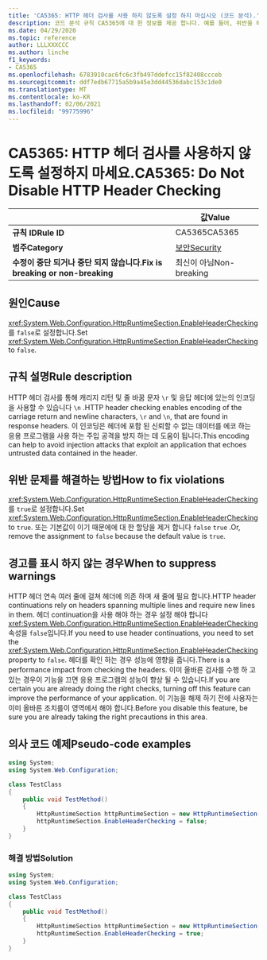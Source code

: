 ```yaml
---
title: 'CA5365: HTTP 헤더 검사를 사용 하지 않도록 설정 하지 마십시오 (코드 분석).'
description: 코드 분석 규칙 CA5365에 대 한 정보를 제공 합니다. 예를 들어, 위반을 해결 하는 방법, 위반 하는 경우를 포함 합니다.
ms.date: 04/29/2020
ms.topic: reference
author: LLLXXXCCC
ms.author: linche
f1_keywords:
- CA5365
ms.openlocfilehash: 6783910cac6fc6c3fb497ddefcc15f82408ccceb
ms.sourcegitcommit: ddf7edb67715a5b9a45e3dd44536dabc153c1de0
ms.translationtype: MT
ms.contentlocale: ko-KR
ms.lasthandoff: 02/06/2021
ms.locfileid: "99775996"
---
```

# <a name="ca5365-do-not-disable-http-header-checking"></a><span data-ttu-id="ea85a-103">CA5365: HTTP 헤더 검사를 사용하지 않도록 설정하지 마세요.</span><span class="sxs-lookup"><span data-stu-id="ea85a-103">CA5365: Do Not Disable HTTP Header Checking</span></span>

| | <span data-ttu-id="ea85a-104">값</span><span class="sxs-lookup"><span data-stu-id="ea85a-104">Value</span></span> |
|-|-|
| <span data-ttu-id="ea85a-105">**규칙 ID**</span><span class="sxs-lookup"><span data-stu-id="ea85a-105">**Rule ID**</span></span> |<span data-ttu-id="ea85a-106">CA5365</span><span class="sxs-lookup"><span data-stu-id="ea85a-106">CA5365</span></span>|
| <span data-ttu-id="ea85a-107">**범주**</span><span class="sxs-lookup"><span data-stu-id="ea85a-107">**Category**</span></span> |[<span data-ttu-id="ea85a-108">보안</span><span class="sxs-lookup"><span data-stu-id="ea85a-108">Security</span></span>](security-warnings.md)|
| <span data-ttu-id="ea85a-109">**수정이 중단 되거나 중단 되지 않습니다.**</span><span class="sxs-lookup"><span data-stu-id="ea85a-109">**Fix is breaking or non-breaking**</span></span> |<span data-ttu-id="ea85a-110">최신이 아님</span><span class="sxs-lookup"><span data-stu-id="ea85a-110">Non-breaking</span></span>|

## <a name="cause"></a><span data-ttu-id="ea85a-111">원인</span><span class="sxs-lookup"><span data-stu-id="ea85a-111">Cause</span></span>

<span data-ttu-id="ea85a-112"><xref:System.Web.Configuration.HttpRuntimeSection.EnableHeaderChecking>를 `false`로 설정합니다.</span><span class="sxs-lookup"><span data-stu-id="ea85a-112">Set <xref:System.Web.Configuration.HttpRuntimeSection.EnableHeaderChecking> to `false`.</span></span>

## <a name="rule-description"></a><span data-ttu-id="ea85a-113">규칙 설명</span><span class="sxs-lookup"><span data-stu-id="ea85a-113">Rule description</span></span>

<span data-ttu-id="ea85a-114">HTTP 헤더 검사를 통해 캐리지 리턴 및 줄 바꿈 문자 `\r` 및 응답 헤더에 있는의 인코딩을 사용할 수 있습니다 `\n` .</span><span class="sxs-lookup"><span data-stu-id="ea85a-114">HTTP header checking enables encoding of the carriage return and newline characters, `\r` and `\n`, that are found in response headers.</span></span> <span data-ttu-id="ea85a-115">이 인코딩은 헤더에 포함 된 신뢰할 수 없는 데이터를 에코 하는 응용 프로그램을 사용 하는 주입 공격을 방지 하는 데 도움이 됩니다.</span><span class="sxs-lookup"><span data-stu-id="ea85a-115">This encoding can help to avoid injection attacks that exploit an application that echoes untrusted data contained in the header.</span></span>

## <a name="how-to-fix-violations"></a><span data-ttu-id="ea85a-116">위반 문제를 해결하는 방법</span><span class="sxs-lookup"><span data-stu-id="ea85a-116">How to fix violations</span></span>

<span data-ttu-id="ea85a-117"><xref:System.Web.Configuration.HttpRuntimeSection.EnableHeaderChecking>를 `true`로 설정합니다.</span><span class="sxs-lookup"><span data-stu-id="ea85a-117">Set <xref:System.Web.Configuration.HttpRuntimeSection.EnableHeaderChecking> to `true`.</span></span> <span data-ttu-id="ea85a-118">또는 기본값이 이기 때문에에 대 한 할당을 제거 합니다 `false` `true` .</span><span class="sxs-lookup"><span data-stu-id="ea85a-118">Or, remove the assignment to `false` because the default value is `true`.</span></span>

## <a name="when-to-suppress-warnings"></a><span data-ttu-id="ea85a-119">경고를 표시 하지 않는 경우</span><span class="sxs-lookup"><span data-stu-id="ea85a-119">When to suppress warnings</span></span>

<span data-ttu-id="ea85a-120">HTTP 헤더 연속 여러 줄에 걸쳐 헤더에 의존 하며 새 줄에 필요 합니다.</span><span class="sxs-lookup"><span data-stu-id="ea85a-120">HTTP header continuations rely on headers spanning multiple lines and require new lines in them.</span></span> <span data-ttu-id="ea85a-121">헤더 continuation을 사용 해야 하는 경우 설정 해야 합니다 <xref:System.Web.Configuration.HttpRuntimeSection.EnableHeaderChecking> 속성을 `false`입니다.</span><span class="sxs-lookup"><span data-stu-id="ea85a-121">If you need to use header continuations, you need to set the <xref:System.Web.Configuration.HttpRuntimeSection.EnableHeaderChecking> property to `false`.</span></span> <span data-ttu-id="ea85a-122">헤더를 확인 하는 경우 성능에 영향을 줍니다.</span><span class="sxs-lookup"><span data-stu-id="ea85a-122">There is a performance impact from checking the headers.</span></span> <span data-ttu-id="ea85a-123">이미 올바른 검사를 수행 하 고 있는 경우이 기능을 끄면 응용 프로그램의 성능이 향상 될 수 있습니다.</span><span class="sxs-lookup"><span data-stu-id="ea85a-123">If you are certain you are already doing the right checks, turning off this feature can improve the performance of your application.</span></span> <span data-ttu-id="ea85a-124">이 기능을 해제 하기 전에 사용자는 이미 올바른 조치를이 영역에서 해야 합니다.</span><span class="sxs-lookup"><span data-stu-id="ea85a-124">Before you disable this feature, be sure you are already taking the right precautions in this area.</span></span>

## <a name="pseudo-code-examples"></a><span data-ttu-id="ea85a-125">의사 코드 예제</span><span class="sxs-lookup"><span data-stu-id="ea85a-125">Pseudo-code examples</span></span>

```csharp
using System;
using System.Web.Configuration;

class TestClass
{
    public void TestMethod()
    {
        HttpRuntimeSection httpRuntimeSection = new HttpRuntimeSection();
        httpRuntimeSection.EnableHeaderChecking = false;
    }
}
```

### <a name="solution"></a><span data-ttu-id="ea85a-126">해결 방법</span><span class="sxs-lookup"><span data-stu-id="ea85a-126">Solution</span></span>

```csharp
using System;
using System.Web.Configuration;

class TestClass
{
    public void TestMethod()
    {
        HttpRuntimeSection httpRuntimeSection = new HttpRuntimeSection();
        httpRuntimeSection.EnableHeaderChecking = true;
    }
}
```
